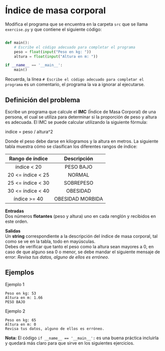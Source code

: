 # Índice de masa corporal

Modifica el programa que se encuentra en la carpeta `src` que se llama
`exercise.py` y que contiene el siguiente código:

```python

def main():
    # Escribe el código adecuado para completar el programa
    peso = float(input("Peso en kg: "))
    altura = float(input("Altura en m: "))

if __name__ == '__main__':
    main()
```

Recuerda, la línea `# Escribe el código adecuado para completar el programa` es un comentario, el programa la va a ignorar al ejecutarse.

## Definición del problema  

Escribe un programa que calcule el **IMC** (Índice de Masa Corporal) de una persona, el cual se utiliza para determinar si la proporción de peso y altura es adecuada. El IMC se puede calcular utilizando la siguiente fórmula:

indice = peso / altura^2

Donde el peso debe darse en kilogramos y la altura en metros. La siguiente tabla muestra cómo se clasifican los diferentes rangos de índice:

| Rango de índice |  Descripción  |  
| :-------------: |:-------------:| 
|índice < 20      | PESO BAJO     |
|20 <= índice < 25| NORMAL        |
|25 <= índice < 30| SOBREPESO     |
|30 <= índice < 40| OBESIDAD      |
|índice >= 40     | OBESIDAD MORBIDA|

**Entradas**  
Dos números **flotantes** (peso y altura) uno en cada renglón y recibidos en este orden.  

**Salidas**  
Un **string** correspondiente a la descripción del índice de masa corporal, tal como se ve en la tabla, todo en mayúsculas.  
Debes de verificar que tanto el peso como la altura sean mayores a 0, en caso de que alguno sea 0 o menor, se debe mandar el siguiente mensaje de error: *Revisa tus datos, alguno de ellos es erróneo*.
 
## Ejemplos  

Ejemplo 1    

```plaintext
Peso en kg: 53
Altura en m: 1.66
PESO BAJO
```
Ejemplo 2

```plaintext
Peso en kg: 65
Altura en m: 0
Revisa tus datos, alguno de ellos es erróneo.
```

**Nota:** El código `if __name__ == '__main__':` es una buena práctica incluirla y quedará más claro para que sirve en los siguientes ejercicios.
